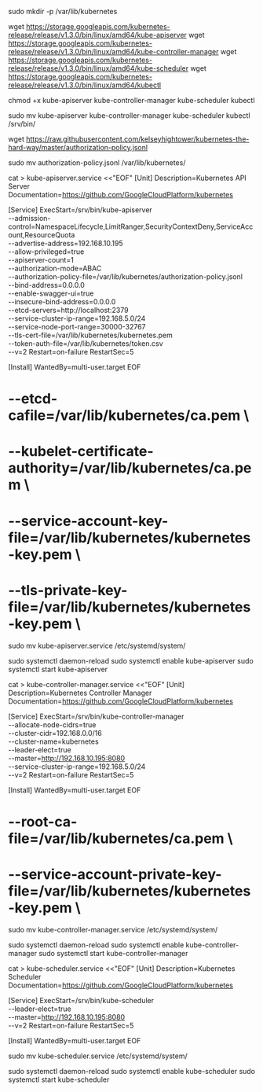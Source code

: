 sudo mkdir -p /var/lib/kubernetes

wget https://storage.googleapis.com/kubernetes-release/release/v1.3.0/bin/linux/amd64/kube-apiserver
wget https://storage.googleapis.com/kubernetes-release/release/v1.3.0/bin/linux/amd64/kube-controller-manager
wget https://storage.googleapis.com/kubernetes-release/release/v1.3.0/bin/linux/amd64/kube-scheduler
wget https://storage.googleapis.com/kubernetes-release/release/v1.3.0/bin/linux/amd64/kubectl

chmod +x kube-apiserver kube-controller-manager kube-scheduler kubectl

sudo mv kube-apiserver kube-controller-manager kube-scheduler kubectl /srv/bin/

wget https://raw.githubusercontent.com/kelseyhightower/kubernetes-the-hard-way/master/authorization-policy.jsonl

sudo mv authorization-policy.jsonl /var/lib/kubernetes/

cat > kube-apiserver.service <<"EOF"
[Unit]
Description=Kubernetes API Server
Documentation=https://github.com/GoogleCloudPlatform/kubernetes

[Service]
ExecStart=/srv/bin/kube-apiserver \
  --admission-control=NamespaceLifecycle,LimitRanger,SecurityContextDeny,ServiceAccount,ResourceQuota \
  --advertise-address=192.168.10.195 \
  --allow-privileged=true \
  --apiserver-count=1 \
  --authorization-mode=ABAC \
  --authorization-policy-file=/var/lib/kubernetes/authorization-policy.jsonl \
  --bind-address=0.0.0.0 \
  --enable-swagger-ui=true \
  --insecure-bind-address=0.0.0.0 \
  --etcd-servers=http://localhost:2379 \
  --service-cluster-ip-range=192.168.5.0/24 \
  --service-node-port-range=30000-32767 \
  --tls-cert-file=/var/lib/kubernetes/kubernetes.pem \
  --token-auth-file=/var/lib/kubernetes/token.csv \
  --v=2
Restart=on-failure
RestartSec=5

[Install]
WantedBy=multi-user.target
EOF

# --etcd-cafile=/var/lib/kubernetes/ca.pem \
# --kubelet-certificate-authority=/var/lib/kubernetes/ca.pem \
# --service-account-key-file=/var/lib/kubernetes/kubernetes-key.pem \
# --tls-private-key-file=/var/lib/kubernetes/kubernetes-key.pem \

sudo mv kube-apiserver.service /etc/systemd/system/

sudo systemctl daemon-reload
sudo systemctl enable kube-apiserver
sudo systemctl start kube-apiserver


cat > kube-controller-manager.service <<"EOF"
[Unit]
Description=Kubernetes Controller Manager
Documentation=https://github.com/GoogleCloudPlatform/kubernetes

[Service]
ExecStart=/srv/bin/kube-controller-manager \
  --allocate-node-cidrs=true \
  --cluster-cidr=192.168.0.0/16 \
  --cluster-name=kubernetes \
  --leader-elect=true \
  --master=http://192.168.10.195:8080 \
  --service-cluster-ip-range=192.168.5.0/24 \
  --v=2
Restart=on-failure
RestartSec=5

[Install]
WantedBy=multi-user.target
EOF

# --root-ca-file=/var/lib/kubernetes/ca.pem \
# --service-account-private-key-file=/var/lib/kubernetes/kubernetes-key.pem \

sudo mv kube-controller-manager.service /etc/systemd/system/

sudo systemctl daemon-reload
sudo systemctl enable kube-controller-manager
sudo systemctl start kube-controller-manager


cat > kube-scheduler.service <<"EOF"
[Unit]
Description=Kubernetes Scheduler
Documentation=https://github.com/GoogleCloudPlatform/kubernetes

[Service]
ExecStart=/srv/bin/kube-scheduler \
  --leader-elect=true \
  --master=http://192.168.10.195:8080 \
  --v=2
Restart=on-failure
RestartSec=5

[Install]
WantedBy=multi-user.target
EOF


sudo mv kube-scheduler.service /etc/systemd/system/

sudo systemctl daemon-reload
sudo systemctl enable kube-scheduler
sudo systemctl start kube-scheduler

